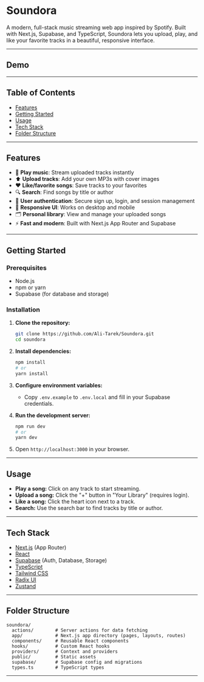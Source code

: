 # Soundora

A modern, full-stack music streaming web app inspired by Spotify. Built with Next.js, Supabase, and TypeScript, Soundora lets you upload, play, and like your favorite tracks in a beautiful, responsive interface.

---

## Demo

---

## Table of Contents

- [Features](#features)
- [Getting Started](#getting-started)
- [Usage](#usage)
- [Tech Stack](#tech-stack)
- [Folder Structure](#folder-structure)

---

## Features

- 🎵 **Play music**: Stream uploaded tracks instantly
- ⬆️ **Upload tracks**: Add your own MP3s with cover images
- ❤️ **Like/favorite songs**: Save tracks to your favorites
- 🔍 **Search**: Find songs by title or author
- 👤 **User authentication**: Secure sign up, login, and session management
- 📱 **Responsive UI**: Works on desktop and mobile
- 🗂️ **Personal library**: View and manage your uploaded songs
- ⚡ **Fast and modern**: Built with Next.js App Router and Supabase

---

## Getting Started

### Prerequisites

- Node.js
- npm or yarn
- Supabase (for database and storage)

### Installation

1. **Clone the repository:**
   ```bash
   git clone https://github.com/Ali-Tarek/Soundora.git
   cd soundora
   ```
2. **Install dependencies:**
   ```bash
   npm install
   # or
   yarn install
   ```
3. **Configure environment variables:**

   - Copy `.env.example` to `.env.local` and fill in your Supabase credentials.

4. **Run the development server:**
   ```bash
   npm run dev
   # or
   yarn dev
   ```
5. Open `http://localhost:3000` in your browser.

---

## Usage

- **Play a song:** Click on any track to start streaming.
- **Upload a song:** Click the "+" button in "Your Library" (requires login).
- **Like a song:** Click the heart icon next to a track.
- **Search:** Use the search bar to find tracks by title or author.

---

## Tech Stack

- [Next.js](https://nextjs.org/) (App Router)
- [React](https://react.dev/)
- [Supabase](https://supabase.com/) (Auth, Database, Storage)
- [TypeScript](https://www.typescriptlang.org/)
- [Tailwind CSS](https://tailwindcss.com/)
- [Radix UI](https://www.radix-ui.com/)
- [Zustand](https://zustand-demo.pmnd.rs/)

---

## Folder Structure

```
soundora/
  actions/        # Server actions for data fetching
  app/            # Next.js app directory (pages, layouts, routes)
  components/     # Reusable React components
  hooks/          # Custom React hooks
  providers/      # Context and providers
  public/         # Static assets
  supabase/       # Supabase config and migrations
  types.ts        # TypeScript types
```

---
